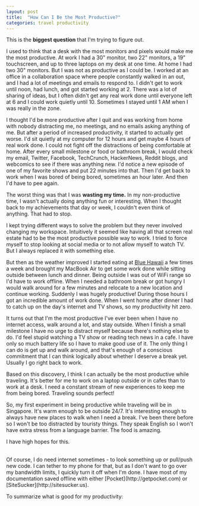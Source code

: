 ```yaml
---
layout: post
title:  "How Can I Be the Most Productive?"
categories: travel productivity
---
```


This is the **biggest question** that I'm trying to figure out.

I used to think that a desk with the most monitors and pixels would make me the most productive. At work I had a 30" monitor, two 22" monitors, a 19" touchscreen, and up to three laptops on my desk at one time. At home I had two 30" monitors. But I was not as productive as I could be. I worked at an office in a collaboration space where people constantly walked in an out, and I had a lot of meetings and emails to respond to. I didn't get to work until noon, had lunch, and got started working at 2. There was a lot of sharing of ideas, but I often didn't get any real work done until everyone left at 6 and I could work quietly until 10. Sometimes I stayed until 1 AM when I was really in the zone.

I thought I'd be more productive after I quit and was working from home with nobody distracting me, no meetings, and no emails asking anything of me. But after a period of increased productivity, it started to actually get worse. I'd sit quietly at my computer for 12 hours and get maybe 4 hours of real work done. I could not fight off the distractions of being comfortable at home. After every small milestone or food or bathroom break, I would check my email, Twitter, Facebook, TechCrunch, HackerNews, Reddit blogs, and webcomics to see if there was anything new. I'd notice a new episode of one of my favorite shows and put 22 minutes into that. Then I'd get back to work when I was bored of being bored, sometimes an hour later. And then I'd have to pee again.

The worst thing was that I was **wasting my time.** In my non-productive time, I wasn't actually doing anything fun or interesting. When I thought back to my achievements that day or week, I couldn't even think of anything. That had to stop.

I kept trying different ways to solve the problem but they never involved changing my workspace. Intuitively it seemed like having all that screen real estate had to be the most productive possible way to work. I tried to force myself to stop looking at social media or to not allow myself to watch TV. But I always replaced it with something else.

But then as the weather improved I started eating at [Blue Hawaii](http://bluehawaiisf.com/) a few times a week and brought my MacBook Air to get some work done while sitting outside between lunch and dinner. Being outside I was out of WiFi range so I'd have to work offline. When I needed a bathroom break or got hungry I would walk around for a few minutes and relocate to a new location and continue working. Suddenly I was hugely productive! During those hours I got an incredible amount of work done. When I went home after dinner I had to catch up on the day's internet and TV shows, so my productivity hit zero.

It turns out that I'm the most productive I've ever been when I have no internet access, walk around a lot, and stay outside. When I finish a small milestone I have no urge to distract myself because there's nothing else to do. I'd feel stupid watching a TV show or reading tech news in a cafe. I have only so much battery life so I have to make good use of it. The only thing I can do is get up and walk around, and that's enough of a conscious commitment that I can think logically about whether I deserve a break yet. Usually I go right back to work.

Based on this discovery, I think I can actually be the most productive while traveling. It's better for me to work on a laptop outside or in cafes than to work at a desk. I need a constant stream of new experiences to keep me from being bored. Traveling sounds perfect!

So, my first experiment in being productive while traveling will be in Singapore. It's warm enough to be outside 24/7. It's interesting enough to always have new places to walk when I need a break. I've been there before so I won't be too distracted by touristy things. They speak English so I won't have extra stress from a language barrier. The food is amazing.

I have high hopes for this.

<br>
Of course, I do need internet sometimes - to look something up or pull/push new code. I can tether to my phone for that, but as I don't want to go over my bandwidth limits, I quickly turn it off when I'm done. I have most of my documentation saved offline with either [Pocket](http://getpocket.com) or [SiteSucker](http://sitesucker.us).

To summarize what is good for my productivity:


